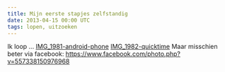 ```yaml
---
title: Mijn eerste stapjes zelfstandig
date: 2013-04-15 00:00 UTC
tags: lopen, uitzoeken
---
```



Ik loop ... [IMG_1981-android-phone](/wp-content/uploads/2013/04/IMG_1981-android-phone.mp4) [IMG_1982-quicktime](http://thijmen-sylvester.nl/wp-content/uploads/2013/04/IMG_1982-quicktime.mov) Maar misschien beter via facebook: https://www.facebook.com/photo.php?v=557338150976968